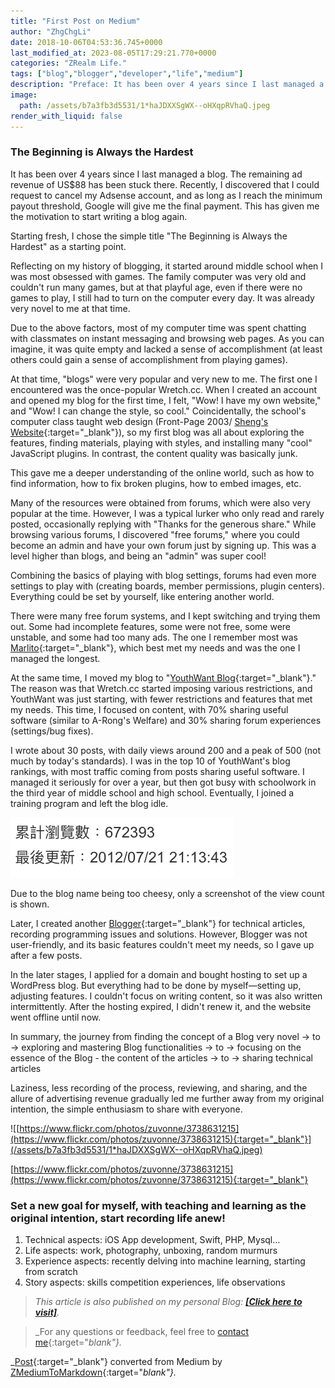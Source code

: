 ```yaml
---
title: "First Post on Medium"
author: "ZhgChgLi"
date: 2018-10-06T04:53:36.745+0000
last_modified_at: 2023-08-05T17:29:21.770+0000
categories: "ZRealm Life."
tags: ["blog","blogger","developer","life","medium"]
description: "Preface: It has been over 4 years since I last managed a blog. The remaining ad revenue of US$88 has been stuck there. Recently, I discovered that I could request to cancel my Adsense account, and as long as I reach the minimum payout threshold, Google will give me the final payment. This has given me the motivation to start writing a blog again."
image:
  path: /assets/b7a3fb3d5531/1*haJDXXSgWX--oHXqpRVhaQ.jpeg
render_with_liquid: false
---
```


### The Beginning is Always the Hardest

It has been over 4 years since I last managed a blog. The remaining ad revenue of US$88 has been stuck there. Recently, I discovered that I could request to cancel my Adsense account, and as long as I reach the minimum payout threshold, Google will give me the final payment. This has given me the motivation to start writing a blog again.

Starting fresh, I chose the simple title "The Beginning is Always the Hardest" as a starting point.

Reflecting on my history of blogging, it started around middle school when I was most obsessed with games. The family computer was very old and couldn't run many games, but at that playful age, even if there were no games to play, I still had to turn on the computer every day. It was already very novel to me at that time.

Due to the above factors, most of my computer time was spent chatting with classmates on instant messaging and browsing web pages. As you can imagine, it was quite empty and lacked a sense of accomplishment (at least others could gain a sense of accomplishment from playing games).

At that time, "blogs" were very popular and very new to me. The first one I encountered was the once-popular Wretch.cc. When I created an account and opened my blog for the first time, I felt, "Wow! I have my own website," and "Wow! I can change the style, so cool." Coincidentally, the school's computer class taught web design (Front-Page 2003/ [Sheng's Website](http://sheng.phy.nknu.edu.tw/){:target="_blank"}), so my first blog was all about exploring the features, finding materials, playing with styles, and installing many "cool" JavaScript plugins. In contrast, the content quality was basically junk.

This gave me a deeper understanding of the online world, such as how to find information, how to fix broken plugins, how to embed images, etc.

Many of the resources were obtained from forums, which were also very popular at the time. However, I was a typical lurker who only read and rarely posted, occasionally replying with "Thanks for the generous share." While browsing various forums, I discovered "free forums," where you could become an admin and have your own forum just by signing up. This was a level higher than blogs, and being an "admin" was super cool!

Combining the basics of playing with blog settings, forums had even more settings to play with (creating boards, member permissions, plugin centers). Everything could be set by yourself, like entering another world.

There were many free forum systems, and I kept switching and trying them out. Some had incomplete features, some were not free, some were unstable, and some had too many ads. The one I remember most was [Marlito](https://free.com.tw/free-discuz-forum-marlito/){:target="_blank"}, which best met my needs and was the one I managed the longest.

At the same time, I moved my blog to "[YouthWant Blog](http://blog.youthwant.com.tw){:target="_blank"}." The reason was that Wretch.cc started imposing various restrictions, and YouthWant was just starting, with fewer restrictions and features that met my needs. This time, I focused on content, with 70% sharing useful software (similar to A-Rong's Welfare) and 30% sharing forum experiences (settings/bug fixes).

I wrote about 30 posts, with daily views around 200 and a peak of 500 (not much by today's standards). I was in the top 10 of YouthWant's blog rankings, with most traffic coming from posts sharing useful software. I managed it seriously for over a year, but then got busy with schoolwork in the third year of middle school and high school. Eventually, I joined a training program and left the blog idle.

![Due to the blog name being too cheesy, only a screenshot of the view count is shown](/assets/b7a3fb3d5531/1*4f2u_8dJ_OOeDcKt_Msayg.png)

Due to the blog name being too cheesy, only a screenshot of the view count is shown.

Later, I created another [Blogger](https://www.blogger.com/about/?r=1-null_user){:target="_blank"} for technical articles, recording programming issues and solutions. However, Blogger was not user-friendly, and its basic features couldn't meet my needs, so I gave up after a few posts.

In the later stages, I applied for a domain and bought hosting to set up a WordPress blog. But everything had to be done by myself—setting up, adjusting features. I couldn't focus on writing content, so it was also written intermittently. After the hosting expired, I didn't renew it, and the website went offline until now.

In summary, the journey from finding the concept of a Blog very novel -> to -> exploring and mastering Blog functionalities -> to -> focusing on the essence of the Blog - the content of the articles -> to -> sharing technical articles

Laziness, less recording of the process, reviewing, and sharing, and the allure of advertising revenue gradually led me further away from my original intention, the simple enthusiasm to share with everyone.

![[https://www.flickr.com/photos/zuvonne/3738631215](https://www.flickr.com/photos/zuvonne/3738631215){:target="_blank"}](/assets/b7a3fb3d5531/1*haJDXXSgWX--oHXqpRVhaQ.jpeg)

[https://www.flickr.com/photos/zuvonne/3738631215](https://www.flickr.com/photos/zuvonne/3738631215){:target="_blank"}
### Set a new goal for myself, with teaching and learning as the original intention, start recording life anew!
1. Technical aspects: iOS App development, Swift, PHP, Mysql…
2. Life aspects: work, photography, unboxing, random murmurs
3. Experience aspects: recently delving into machine learning, starting from scratch
4. Story aspects: skills competition experiences, life observations

> _This article is also published on my personal Blog: [**\[Click here to visit\]**](../b7a3fb3d5531/)._ 

> _For any questions or feedback, feel free to [contact me](https://www.zhgchg.li/contact){:target="_blank"}._ 

_[Post](https://medium.com/zrealm-life/medium%E7%9A%84%E7%AC%AC%E4%B8%80%E7%AF%87-b7a3fb3d5531){:target="_blank"} converted from Medium by [ZMediumToMarkdown](https://github.com/ZhgChgLi/ZMediumToMarkdown){:target="_blank"}._
